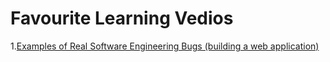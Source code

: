 # Favourite Learning Vedios 


1.[Examples of Real Software Engineering Bugs (building a web application)](https://www.youtube.com/watch?v=C2kyxaQaXKc)
